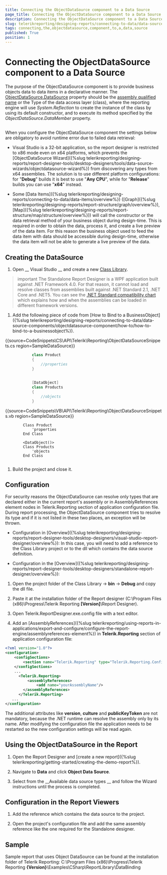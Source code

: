 ```yaml
---
title: Connecting the ObjectDataSource component to a Data Source
page_title: Connecting the ObjectDataSource component to a Data Source | for Telerik Reporting Documentation
description: Connecting the ObjectDataSource component to a Data Source
slug: telerikreporting/designing-reports/connecting-to-data/data-source-components/objectdatasource-component/connecting-the-objectdatasource-component-to-a-data-source
tags: connecting,the,objectdatasource,component,to,a,data,source
published: True
position: 1
---
```


# Connecting the ObjectDataSource component to a Data Source



The purpose of the ObjectDataSource component is to provide business objects data to data items in a declarative manner.         The [ObjectDataSource.DataSource](https://docs.telerik.com/reporting/p-telerik-reporting-objectdatasource-datasource) property should be the [assembly qualified name](https://msdn.microsoft.com/en-us/library/30wyt9tk) or the Type of the data access layer (class),         where the reporting engine will use *System.Reflection* to create the instance of the class         by using its default constructor, and to execute its method specified by the *ObjectDataSource.DataMember* property.       

## 

When you configure the ObjectDataSource component the settings below are obligatory to avoid runtime error due to failed data retrieval:

* Visual Studio is a 32-bit application, so the report designer is restricted to x86 mode even on x64 platforms, which prevents               the [ObjectDataSource Wizard]({%slug telerikreporting/designing-reports/report-designer-tools/desktop-designers/tools/data-source-wizards/objectdatasource-wizard%}) from discovering any types from x64 assemblies. The solution is to use different platform configurations: for "__Debug__"               builds it is best to use "__Any CPU__", while for "__Release__" builds you can use "__x64__" instead.             

* Some [Data Items]({%slug telerikreporting/designing-reports/connecting-to-data/data-items/overview%})               ([Graph]({%slug telerikreporting/designing-reports/report-structure/graph/overview%}),               [Map]({%slug telerikreporting/designing-reports/report-structure/map/structure/overview%})) will call the constructor               or the data retrieval method of your business object during design-time.               This is required in order to obtain the data, process it, and create a live preview of the data item. For this reason               the business object used to feed the data item with data should be accessible during design-time, otherwise the data item will not               be able to generate a live preview of the data.             

## Creating the DataSource

1. Open __                 Visual Studio               __ and create a new  [Class Library](https://docs.microsoft.com/en-us/cpp/mfc/class-library-overview?view=vs-2019).             

>important The Standalone Report Designer is a WPF application built against .NET Framework 4.0.                 For that reason, it cannot load and resolve classes from assemblies built against .NET Standard 2.1, .NET Core and .NET5.                 You can see the                 [.NET Standard compatibility chart](https://docs.microsoft.com/en-us/dotnet/standard/net-standard) which explains how and when the assemblies can be loaded in different framework versions.               


1. Add the following piece of code from [How to Bind to a BusinessObject]({%slug telerikreporting/designing-reports/connecting-to-data/data-source-components/objectdatasource-component/how-to/how-to-bind-to-a-businessobject%}).             

{{source=CodeSnippets\CS\API\Telerik\Reporting\ObjectDataSourceSnippets.cs region=SampleDataSource}}
````C#
	        class Product
	        {
	            //properties
	        }
	
	
	        [DataObject]
	        class Products
	        {
	            //objects
	        }
````



{{source=CodeSnippets\VB\API\Telerik\Reporting\ObjectDataSourceSnippets.vb region=SampleDataSource}}
````VB
	    Class Product
	        'properties
	    End Class
	
	    <DataObject()>
	    Class Products
	        'objects
	    End Class
	
````



1. Build the project and close it.

## Configuration

For security reasons the ObjectDataSource can resolve only types that are declared either in the current report's assembly or in AssemblyReferences           element nodes in Telerik.Reporting section of application configuration file. During report processing,           the ObjectDataSource component tries to resolve its type and if it is not listed in these two places, an exception will be thrown.         

* Configuration in [Overview]({%slug telerikreporting/designing-reports/report-designer-tools/desktop-designers/visual-studio-report-designer/overview%}):             In this case, you will need to add a reference to the Class Library project or to the dll which contains the data source definition.             

* Configuration in the [Overview]({%slug telerikreporting/designing-reports/report-designer-tools/desktop-designers/standalone-report-designer/overview%}):             

1. Open the project folder of the Class Library                   -> __bin__ -> __Debug__ and copy the dll file.                 

1. Paste it at the installation folder of the Report designer (C:\Program Files (x86)\Progress\Telerik Reporting __[Version]__\Report Designer).                 

1. Open Telerik.ReportDesigner.exe.config file with a text editor.                 

1. Add an                   [AssemblyReferences]({%slug telerikreporting/using-reports-in-applications/export-and-configure/configure-the-report-engine/assemblyreferences-element%})                   in __Telerik.Reporting__ section of application configuration file:                 

	
````xml
<?xml version="1.0"?>
<configuration>
    <configSections>
        <section name="Telerik.Reporting" type="Telerik.Reporting.Configuration.ReportingConfigurationSection, Telerik.Reporting" allowLocation="true" allowDefinition="Everywhere" />
    </configSections>
    ...
	  <Telerik.Reporting>
		  <assemblyReferences>
			  <add name="yourAssemblyName"/>
    	</assemblyReferences>
 	  </Telerik.Reporting>
   ...
</configuration>
````

The additional attributes like __version__, __culture__ and __publicKeyToken__ are not mandatory,               because the .NET runtime can resolve the assembly only by its name.             After modifying the configuration file the application needs to be restarted so the new configuration settings will be read again.             

## Using the ObjectDataSource in the Report

1. Open the Report Designer and [create a new report]({%slug telerikreporting/getting-started/creating-the-demo-report%}).             

1. Navigate to __Data__ and click __Object Data Source__.             

1. Select from the __Available data source types __ and follow the Wizard instructions until the process is completed.             

## Configuration in the Report Viewers

1. Add the reference which contains the data source to the project.             

1. Open the project's configuration file and add the same assembly reference like the one required for the Standalone designer.             

## Sample

Sample report that uses Object DataSource can be found at the installation folder of Telerik Reporting:               C:\Program Files (x86)\Progress\Telerik Reporting __{Version}__\Examples\CSharp\ReportLibrary\DataBinding             
